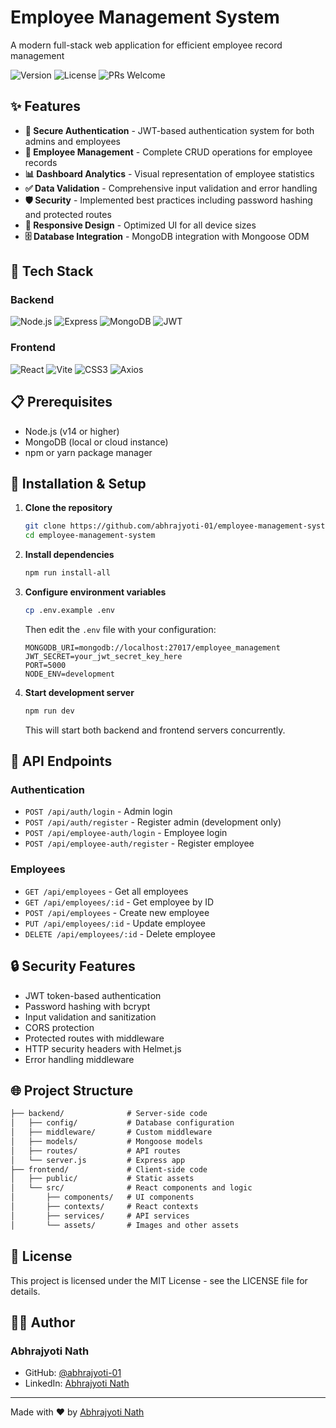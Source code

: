 # Employee Management System

A modern full-stack web application for efficient employee record management

![Version](https://img.shields.io/badge/version-1.0.0-blue.svg?cacheSeconds=2592000)
![License](https://img.shields.io/badge/License-MIT-yellow.svg)
![PRs Welcome](https://img.shields.io/badge/PRs-welcome-brightgreen.svg)

## ✨ Features

- **🔐 Secure Authentication** - JWT-based authentication system for both admins and employees
- **👥 Employee Management** - Complete CRUD operations for employee records
- **📊 Dashboard Analytics** - Visual representation of employee statistics
- **✅ Data Validation** - Comprehensive input validation and error handling
- **🛡️ Security** - Implemented best practices including password hashing and protected routes
- **📱 Responsive Design** - Optimized UI for all device sizes
- **🗄️ Database Integration** - MongoDB integration with Mongoose ODM

## 🚀 Tech Stack

### Backend

![Node.js](https://img.shields.io/badge/Node.js-339933?style=for-the-badge&logo=nodedotjs&logoColor=white)
![Express](https://img.shields.io/badge/Express-000000?style=for-the-badge&logo=express&logoColor=white)
![MongoDB](https://img.shields.io/badge/MongoDB-47A248?style=for-the-badge&logo=mongodb&logoColor=white)
![JWT](https://img.shields.io/badge/JWT-000000?style=for-the-badge&logo=JSON%20web%20tokens&logoColor=white)

### Frontend

![React](https://img.shields.io/badge/React-20232A?style=for-the-badge&logo=react&logoColor=61DAFB)
![Vite](https://img.shields.io/badge/Vite-646CFF?style=for-the-badge&logo=vite&logoColor=white)
![CSS3](https://img.shields.io/badge/CSS3-1572B6?style=for-the-badge&logo=css3&logoColor=white)
![Axios](https://img.shields.io/badge/Axios-5A29E4?style=for-the-badge&logo=axios&logoColor=white)

## 📋 Prerequisites

- Node.js (v14 or higher)
- MongoDB (local or cloud instance)
- npm or yarn package manager

## 🔧 Installation & Setup

1. **Clone the repository**

   ```bash
   git clone https://github.com/abhrajyoti-01/employee-management-system.git
   cd employee-management-system
   ```

2. **Install dependencies**

   ```bash
   npm run install-all
   ```

3. **Configure environment variables**

   ```bash
   cp .env.example .env
   ```

   Then edit the `.env` file with your configuration:

   ```env
   MONGODB_URI=mongodb://localhost:27017/employee_management
   JWT_SECRET=your_jwt_secret_key_here
   PORT=5000
   NODE_ENV=development
   ```

4. **Start development server**

   ```bash
   npm run dev
   ```

   This will start both backend and frontend servers concurrently.

## 🔌 API Endpoints

### Authentication

- `POST /api/auth/login` - Admin login
- `POST /api/auth/register` - Register admin (development only)
- `POST /api/employee-auth/login` - Employee login
- `POST /api/employee-auth/register` - Register employee

### Employees

- `GET /api/employees` - Get all employees
- `GET /api/employees/:id` - Get employee by ID
- `POST /api/employees` - Create new employee
- `PUT /api/employees/:id` - Update employee
- `DELETE /api/employees/:id` - Delete employee

## 🔒 Security Features

- JWT token-based authentication
- Password hashing with bcrypt
- Input validation and sanitization
- CORS protection
- Protected routes with middleware
- HTTP security headers with Helmet.js
- Error handling middleware

## 🌐 Project Structure

```txt
├── backend/              # Server-side code
│   ├── config/           # Database configuration
│   ├── middleware/       # Custom middleware
│   ├── models/           # Mongoose models
│   ├── routes/           # API routes
│   └── server.js         # Express app
├── frontend/             # Client-side code
│   ├── public/           # Static assets
│   └── src/              # React components and logic
│       ├── components/   # UI components
│       ├── contexts/     # React contexts
│       ├── services/     # API services
│       └── assets/       # Images and other assets
```

## 📝 License

This project is licensed under the MIT License - see the LICENSE file for details.

## 👨‍💻 Author

### Abhrajyoti Nath

- GitHub: [@abhrajyoti-01](https://github.com/abhrajyoti-01)
- LinkedIn: [Abhrajyoti Nath](https://linkedin.com/in/abhrajyoti-nath)

---

Made with ❤️ by [Abhrajyoti Nath](https://github.com/abhrajyoti-01)